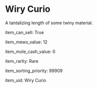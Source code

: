 # Wiry Curio

A tantalizing length of some twiny material.

item_can_sell: True

item_mews_value: 12

item_mole_cash_value: 0

item_rarity: Rare

item_sorting_priority: 99909

item_uid: Wiry Curio